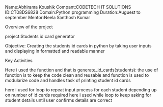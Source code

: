 Name:Abhirama Koushik
Compant:CODETECH IT SOLUTIONS
ID:CT08DS6828
Domain:Python programming
Duration:Auguest to september
Mentor:Neela Santhosh Kumar

Overview of the project

project:Students id card generator

Objective:
Creating the students id cards in python by taking user inputs and displaying in formatted and readable manner 

Key Activities

Here i used the function and that is 
 generate_id_cards(students): 
                            the use of function is to keep the code clean and reusable and function is used to modularize code and handles task of printing student id cards

 here i used for loop to repeat input process for each student depending up on number of id cards required 
 here i used while loop to keep asking for student details until user confirms details are correct








